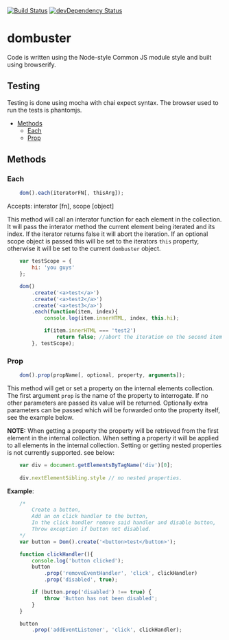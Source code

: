 [![Build Status](https://travis-ci.org/RobBollons/dombuster.svg)](https://travis-ci.org/RobBollons/dombuster)
[![devDependency Status](https://david-dm.org/RobBollons/dombuster/dev-status.svg)](https://david-dm.org/RobBollons/dombuster#info=devDependencies)

# dombuster
Code is written using the Node-style Common JS module style and built using browserify.

## Testing
Testing is done using mocha with chai expect syntax.
The browser used to run the tests is phantomjs.

- [Methods](#methods)
  - [Each](#each)
  - [Prop](#prop)

## Methods

### Each
``` javascript
	dom().each(iteratorFN[, thisArg]);
```
Accepts: interator [fn], scope [object]


This method will call an interator function for each element in the collection. It will pass the interator method the current element being iterated and its index. If the iterator returns false it will abort the iteration. If an optional scope object is passed this will be set to the iterators `this` property, otherwise it will be set to the current `dombuster` object.

```javascript
	var testScope = {
		hi: 'you guys'
	};

	dom()
		.create('<a>test</a>')
		.create('<a>test2</a>')
		.create('<a>test3</a>')
		.each(function(item, index){
			console.log(item.innerHTML, index, this.hi);

			if(item.innerHTML === 'test2')
				return false; //abort the iteration on the second item
		}, testScope);
```

### Prop
``` javascript
    dom().prop(propName[, optional, property, arguments]);
```
This method will get or set a property on the internal elements collection.
The first argument `prop` is the name of the property to interrogate. If no other parameters are passed its value will be returned. Optionally extra parameters can be passed which will be forwarded onto the property itself, see the example below.


**NOTE:** When getting a property the property will be retrieved from the first element in the internal collection. When setting a property it will be applied to all elements in the internal collection.
Setting or getting nested properties is not currently supported. see below:

```javascript
    var div = document.getElementsByTagName('div')[0];
    
    div.nextElementSibling.style // no nested properties.
```

**Example**:
```javascript
    /*
        Create a button,
        Add an on click handler to the button,
        In the click handler remove said handler and disable button,
        Throw exception if button not disabled.
    */
    var button = Dom().create('<button>test</button>');

    function clickHandler(){
        console.log('button clicked');
        button
            .prop('removeEventHandler', 'click', clickHandler)
            .prop('disabled', true);

        if (button.prop('disabled') !== true) {
            throw 'Button has not been disabled';
        }
    }

    button
        .prop('addEventListener', 'click', clickHandler);
```
